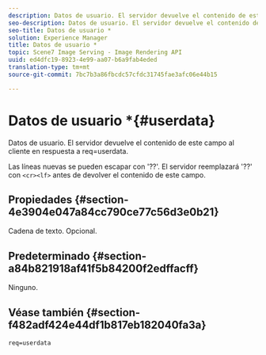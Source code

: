 ```yaml
---
description: Datos de usuario. El servidor devuelve el contenido de este campo al cliente en respuesta a req=userdata.
seo-description: Datos de usuario. El servidor devuelve el contenido de este campo al cliente en respuesta a req=userdata.
seo-title: Datos de usuario *
solution: Experience Manager
title: Datos de usuario *
topic: Scene7 Image Serving - Image Rendering API
uuid: ed4dfc19-8923-4e99-aa07-b6a9fab4eded
translation-type: tm+mt
source-git-commit: 7bc7b3a86fbcdc57cfdc31745fae3afc06e44b15

---
```



# Datos de usuario *{#userdata}

Datos de usuario. El servidor devuelve el contenido de este campo al cliente en respuesta a req=userdata.

Las líneas nuevas se pueden escapar con &#39;??&#39;. El servidor reemplazará &#39;??&#39; con `<cr><lf>` antes de devolver el contenido de este campo.

## Propiedades {#section-4e3904e047a84cc790ce77c56d3e0b21}

Cadena de texto. Opcional.

## Predeterminado {#section-a84b821918af41f5b84200f2edffacff}

Ninguno.

## Véase también {#section-f482adf424e44df1b817eb182040fa3a}

`req=userdata`
